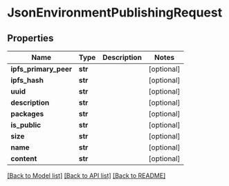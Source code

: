 # JsonEnvironmentPublishingRequest


## Properties
Name | Type | Description | Notes
------------ | ------------- | ------------- | -------------
**ipfs_primary_peer** | **str** |  | [optional] 
**ipfs_hash** | **str** |  | [optional] 
**uuid** | **str** |  | [optional] 
**description** | **str** |  | [optional] 
**packages** | **str** |  | [optional] 
**is_public** | **str** |  | [optional] 
**size** | **str** |  | [optional] 
**name** | **str** |  | [optional] 
**content** | **str** |  | [optional] 

[[Back to Model list]](../README.md#documentation-for-models) [[Back to API list]](../README.md#documentation-for-api-endpoints) [[Back to README]](../README.md)


